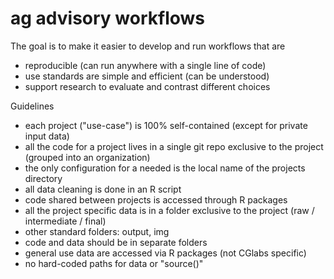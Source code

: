 # ag advisory workflows

The goal is to make it easier to develop and run workflows that are 

- reproducible (can run anywhere with a single line of code)
- use standards are simple and efficient (can be understood)
- support research to evaluate and contrast different choices

Guidelines 

- each project ("use-case") is 100% self-contained (except for private input data)
- all the code for a project lives in a single git repo exclusive to the project 
	(grouped into an organization)
- the only configuration for a needed is the local name of the projects directory
- all data cleaning is done in an R script
- code shared between projects is accessed through R packages
- all the project specific data is in a folder exclusive to the project (raw / intermediate / final)
- other standard folders: output, img
- code and data should be in separate folders
- general use data are accessed via R packages (not CGlabs specific)
- no hard-coded paths for data or "source()"



